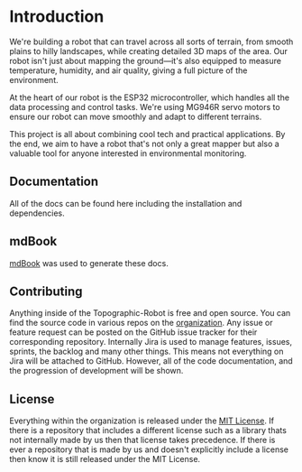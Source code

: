 # Introduction

We're building a robot that can travel across all sorts of terrain, from smooth plains to hilly landscapes, while creating detailed 3D maps of the area. 
Our robot isn't just about mapping the ground—it's also equipped to measure temperature, humidity, and air quality, giving a full picture of the environment.

At the heart of our robot is the ESP32 microcontroller, which handles all the data processing and control tasks. 
We're using MG946R servo motors to ensure our robot can move smoothly and adapt to different terrains. 

This project is all about combining cool tech and practical applications. 
By the end, we aim to have a robot that's not only a great mapper but also a valuable tool for anyone interested in environmental monitoring.

## Documentation

All of the docs can be found here including the installation and dependencies.

## mdBook
[mdBook](https://rust-lang.github.io/mdBook/index.html) was used to generate these docs.

## Contributing

Anything inside of the Topographic-Robot is free and open source. 
You can find the source code in various repos on the [organization](https://github.com/orgs/Topographic-Robot/repositories).
Any issue or feature request can be posted on the GitHub issue tracker for their corresponding repository. Internally Jira
is used to manage features, issues, sprints, the backlog and many other things. This means not everything on Jira will be
attached to GitHub. However, all of the code documentation, and the progression of development will be shown.

## License

Everything within the organization is released under the [MIT License](https://github.com/Topographic-Robot/Documentation/blob/main/LICENSE).
If there is a repository that includes a different license such as a library thats not internally made by us then that license takes precedence.
If there is ever a repository that is made by us and doesn't explicitly include a license then know it is still released under the MIT License.

